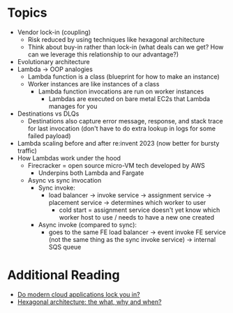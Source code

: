 # Topics
- Vendor lock-in (coupling)
  - Risk reduced by using techniques like hexagonal architecture
  - Think about buy-in rather than lock-in (what deals can we get? How can we leverage this relationship to our advantage?)
- Evolutionary architecture
- Lambda -> OOP analogies
  - Lambda function is a class (blueprint for how to make an instance)
  - Worker instances are like instances of a class
    - Lambda function invocations are run on worker instances
      - Lambdas are executed on bare metal EC2s that Lambda manages for you
- Destinations vs DLQs
  - Destinations also capture error message, response, and stack trace for last invocation (don't have to do extra lookup in logs for some failed payload)
- Lambda scaling before and after re:invent 2023 (now better for bursty traffic)
- How Lambdas work under the hood
  - Firecracker = open source micro-VM tech developed by AWS
    - Underpins both Lambda and Fargate
  - Async vs sync invocation
    - Sync invoke:
      - load balancer -> invoke service -> assignment service -> placement service -> determines which worker to user
        - cold start = assignment service doesn't yet know which worker host to use / needs to have a new one created 
    - Async invoke (compared to sync):
      - goes to the same FE load balancer -> event invoke FE service (not the same thing as the sync invoke service) -> internal SQS queue

# Additional Reading
- [Do modern cloud applications lock you in?](https://www.youtube.com/watch?v=jykSBmnAM2I)
- [Hexagonal architecture: the what, why and when?](https://youtu.be/qGp66Oc3zTg)